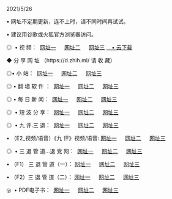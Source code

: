 <p>2021/5/26
<p>• 网址不定期更新，连不上时，请不同时间再试试。
<p>• 建议用谷歌或火狐官方浏览器访问。
<p>◎  • 视 频： 
<a href="http://hia.aud.bar/" target="_blank">网址一</a> 　 
<a href="http://htj.aud.bar/" target="_blank">网址二</a> 　 
<a href="http://hpu.aud.bar/b.html" target="_blank">网址三</a>
<a href="https://yadi.sk/d/d0sUeAOpal3njw" target="_blank">　• 云下载 </a></p>
<p>◆ 分 享 网 址 <a href="http://hpu.aud.bar/a.html"></a>（https://d.zhih.ml/ 请 收 藏） </p>

<p>◎•  小 站：  
<a href="http://hia.aud.bar/f.html" target="_blank">网址一</a> 　 
<a href="http://htj.aud.bar/h.html" target="_blank">网址二</a> 　 
<a href="http://hpu.aud.bar/k/" target="_blank">网址三</a></p><p>

<p>◎  • 翻 墙 软 件 ：  
<a href="http://hia.aud.bar/ff/" target="_blank">网址一</a> 　 
<a href="http://htj.aud.bar/s/read/a1_nd.html" target="_blank">网址二</a> 　 
<a href="http://hpu.aud.bar/ff/index.html" target="_blank">网址三</a></p>
<p>◎  • 每 日 新 闻：  
<a href="http://hia.aud.bar/day/" target="_blank">网址一</a> 　 
<a href="http://htj.aud.bar/day/" target="_blank">网址二</a> 　 
<a href="http://htj.aud.bar/day/index.html" target="_blank">网址三</a></p>
<p>◎   • 短 波 分 享：  
<a href="http://hia.aud.bar/h/" target="_blank">网址一</a> 　 
<a href="http://hpu.aud.bar/h/" target="_blank">网址二</a> 　 
<a href="http://htj.aud.bar/h/index.html" target="_blank">网址三</a></p>
<p>◎   • 九 评.三 退：  
<a href="http://hia.aud.bar/t/" target="_blank">网址一</a> 　 
<a href="http://hpu.aud.bar/v2/index.html" target="_blank">网址二</a> 　 
<a href="http://htj.aud.bar/tt/index.html" target="_blank">网址三</a> 　</p>
<p>  • （E2_视频/语音）《九 评》视频/语音: 
<a href="http://hia.aud.bar/7738.html" target="_blank">网址一</a> 　 
<a href="http://hpu.aud.bar/7614.html" target="_blank">网址二</a> 　 
<a href="http://htj.aud.bar/7633.html" target="_blank">网址三</a></p>
<p>◎   • 三 退 管 道...退 党 网：  
<a href="http://hia.aud.bar/go/td1.html" target="_blank">网址一</a> 　 
<a href="http://hpu.aud.bar/go/td2.html" target="_blank">网址二</a> 　 
<a href="http://htj.aud.bar/go/td3.html" target="_blank">网址三</a></p>
<p>  • （F1） 三 退 管 道（一）： 
<a href="http://hia.aud.bar/dd/" target="_blank">网址一</a> 　 
<a href="http://hpu.aud.bar/s/read/a1_tdx.html" target="_blank">网址二</a> 　 
<a href="http://htj.aud.bar/dd/" target="_blank">网址三</a></p>
<p>  • （F2）三 退 管 道（二）： 
<a href="http://hpu.aud.bar/d/" target="_blank">网址一</a> 　 
<a href="http://hia.aud.bar/d/index.html" target="_blank">网址二</a> 　 
<a href="http://htj.aud.bar/d/" target="_blank">网址三</a></p>
<p>◎   • PDF电子书：  
<a href="http://hia.aud.bar/p/" target="_blank">网址一</a> 　 
<a href="http://htj.aud.bar/p/index.html" target="_blank">网址二</a> 　 
<a href="http://hpu.aud.bar/p/" target="_blank">网址三</a></p>
